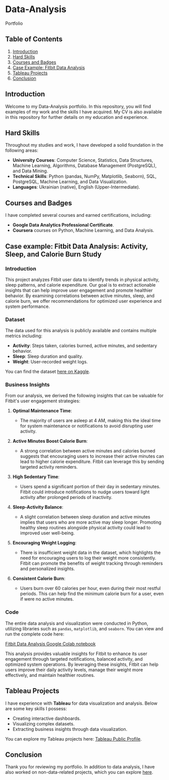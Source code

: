 # Data-Analysis
Portfolio
## Table of Contents
1. [Introduction](#introduction)
2. [Hard Skills](#hard-skills)
3. [Courses and Badges](#courses-and-badges)
4. [Case Example: Fitbit Data Analysis](#case-example-fitbit-data-analysis)
5. [Tableau Projects](#tableau-projects)
6. [Conclusion](#conclusion)

## Introduction
Welcome to my Data-Analysis portfolio. In this repository, you will find examples of my work and the skills I have acquired. My CV is also available in this repository for further details on my education and experience.

## Hard Skills
Throughout my studies and work, I have developed a solid foundation in the following areas:

- **University Courses**: Computer Science, Statistics, Data Structures, Machine Learning, Algorithms, Database Management (PostgreSQL), and Data Mining.
- **Technical Skills**: Python (pandas, NumPy, Matplotlib, Seaborn), SQL, PostgreSQL, Machine Learning, and Data Visualization.
- **Languages**: Ukrainian (native), English (Upper-Intermediate).

## Courses and Badges
I have completed several courses and earned certifications, including:
- **Google Data Analytics Professional Certificate**.
- **Coursera** courses on Python, Machine Learning, and Data Analysis.
## Case example: Fitbit Data Analysis: Activity, Sleep, and Calorie Burn Study

### Introduction

This project analyzes Fitbit user data to identify trends in physical activity, sleep patterns, and calorie expenditure. Our goal is to extract actionable insights that can help improve user engagement and promote healthier behavior. By examining correlations between active minutes, sleep, and calorie burn, we offer recommendations for optimized user experience and system performance.

### Dataset

The data used for this analysis is publicly available and contains multiple metrics including:

- **Activity**: Steps taken, calories burned, active minutes, and sedentary behavior.
- **Sleep**: Sleep duration and quality.
- **Weight**: User-recorded weight logs.

You can find the dataset [here on Kaggle](https://www.kaggle.com/datasets/arashnic/fitbit).

### Business Insights

From our analysis, we derived the following insights that can be valuable for Fitbit's user engagement strategies:

1. **Optimal Maintenance Time**: 
   - The majority of users are asleep at 4 AM, making this the ideal time for system maintenance or notifications to avoid disrupting user activity.

2. **Active Minutes Boost Calorie Burn**:
   - A strong correlation between active minutes and calories burned suggests that encouraging users to increase their active minutes can lead to higher calorie expenditure. Fitbit can leverage this by sending targeted activity reminders.

3. **High Sedentary Time**:
   - Users spend a significant portion of their day in sedentary minutes. Fitbit could introduce notifications to nudge users toward light activity after prolonged periods of inactivity.

4. **Sleep-Activity Balance**:
   - A slight correlation between sleep duration and active minutes implies that users who are more active may sleep longer. Promoting healthy sleep routines alongside physical activity could lead to improved user well-being.

5. **Encouraging Weight Logging**:
   - There is insufficient weight data in the dataset, which highlights the need for encouraging users to log their weight more consistently. Fitbit can promote the benefits of weight tracking through reminders and personalized insights.

6. **Consistent Calorie Burn**:
   - Users burn over 60 calories per hour, even during their most restful periods. This can help find the minimum calorie burn for a user, even if were no active minutes.


### Code

The entire data analysis and visualization were conducted in Python, utilizing libraries such as `pandas`, `matplotlib`, and `seaborn`. You can view and run the complete code here:

[Fitbit Data Analysis Google Colab notebook](https://colab.research.google.com/drive/1246f15GbOath4nxG3RoUxYP--2fcmrec?usp=sharing)

This analysis provides valuable insights for Fitbit to enhance its user engagement through targeted notifications, balanced activity, and optimized system operations. By leveraging these insights, Fitbit can help users improve their daily activity levels, manage their weight more effectively, and maintain healthier routines.

## Tableau Projects
I have experience with **Tableau** for data visualization and analysis. Below are some key skills I possess:

- Creating interactive dashboards.
- Visualizing complex datasets.
- Extracting business insights through data visualization.

You can explore my Tableau projects here: [Tableau Public Profile](#).

## Conclusion
Thank you for reviewing my portfolio. In addition to data analysis, I have also worked on non-data-related projects, which you can explore [here](#).
